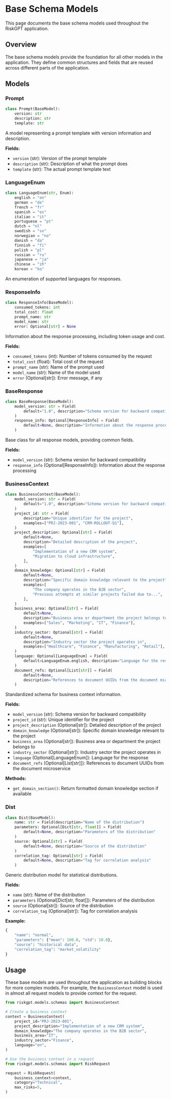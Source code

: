 # Base Schema Models

This page documents the base schema models used throughout the RiskGPT application.

## Overview

The base schema models provide the foundation for all other models in the application. They define common structures and fields that are reused across different parts of the application.

## Models

### Prompt

```python
class Prompt(BaseModel):
    version: str
    description: str
    template: str
```

A model representing a prompt template with version information and description.

**Fields:**
- `version` (str): Version of the prompt template
- `description` (str): Description of what the prompt does
- `template` (str): The actual prompt template text

### LanguageEnum

```python
class LanguageEnum(str, Enum):
    english = "en"
    german = "de"
    french = "fr"
    spanish = "es"
    italian = "it"
    portuguese = "pt"
    dutch = "nl"
    swedish = "sv"
    norwegian = "no"
    danish = "da"
    finnish = "fi"
    polish = "pl"
    russian = "ru"
    japanese = "ja"
    chinese = "zh"
    korean = "ko"
```

An enumeration of supported languages for responses.

### ResponseInfo

```python
class ResponseInfo(BaseModel):
    consumed_tokens: int
    total_cost: float
    prompt_name: str
    model_name: str
    error: Optional[str] = None
```

Information about the response processing, including token usage and cost.

**Fields:**
- `consumed_tokens` (int): Number of tokens consumed by the request
- `total_cost` (float): Total cost of the request
- `prompt_name` (str): Name of the prompt used
- `model_name` (str): Name of the model used
- `error` (Optional[str]): Error message, if any

### BaseResponse

```python
class BaseResponse(BaseModel):
    model_version: str = Field(
        default="1.0", description="Schema version for backward compatibility"
    )
    response_info: Optional[ResponseInfo] = Field(
        default=None, description="Information about the response processing"
    )
```

Base class for all response models, providing common fields.

**Fields:**
- `model_version` (str): Schema version for backward compatibility
- `response_info` (Optional[ResponseInfo]): Information about the response processing

### BusinessContext

```python
class BusinessContext(BaseModel):
    model_version: str = Field(
        default="1.0", description="Schema version for backward compatibility"
    )
    project_id: str = Field(
        description="Unique identifier for the project",
        examples=["PRJ-2023-001", "CRM-ROLLOUT-Q1"],
    )
    project_description: Optional[str] = Field(
        default=None,
        description="Detailed description of the project",
        examples=[
            "Implementation of a new CRM system",
            "Migration to cloud infrastructure",
        ],
    )
    domain_knowledge: Optional[str] = Field(
        default=None,
        description="Specific domain knowledge relevant to the project",
        examples=[
            "The company operates in the B2B sector",
            "Previous attempts at similar projects failed due to...",
        ],
    )
    business_area: Optional[str] = Field(
        default=None,
        description="Business area or department the project belongs to",
        examples=["Sales", "Marketing", "IT", "Finance"],
    )
    industry_sector: Optional[str] = Field(
        default=None,
        description="Industry sector the project operates in",
        examples=["Healthcare", "Finance", "Manufacturing", "Retail"],
    )
    language: Optional[LanguageEnum] = Field(
        default=LanguageEnum.english, description="Language for the response"
    )
    document_refs: Optional[List[str]] = Field(
        default=None,
        description="References to document UUIDs from the document microservice",
    )
```

Standardized schema for business context information.

**Fields:**
- `model_version` (str): Schema version for backward compatibility
- `project_id` (str): Unique identifier for the project
- `project_description` (Optional[str]): Detailed description of the project
- `domain_knowledge` (Optional[str]): Specific domain knowledge relevant to the project
- `business_area` (Optional[str]): Business area or department the project belongs to
- `industry_sector` (Optional[str]): Industry sector the project operates in
- `language` (Optional[LanguageEnum]): Language for the response
- `document_refs` (Optional[List[str]]): References to document UUIDs from the document microservice

**Methods:**
- `get_domain_section()`: Return formatted domain knowledge section if available

### Dist

```python
class Dist(BaseModel):
    name: str = Field(description="Name of the distribution")
    parameters: Optional[Dict[str, float]] = Field(
        default=None, description="Parameters of the distribution"
    )
    source: Optional[str] = Field(
        default=None, description="Source of the distribution"
    )
    correlation_tag: Optional[str] = Field(
        default=None, description="Tag for correlation analysis"
    )
```

Generic distribution model for statistical distributions.

**Fields:**
- `name` (str): Name of the distribution
- `parameters` (Optional[Dict[str, float]]): Parameters of the distribution
- `source` (Optional[str]): Source of the distribution
- `correlation_tag` (Optional[str]): Tag for correlation analysis

**Example:**
```python
{
    "name": "normal",
    "parameters": {"mean": 100.0, "std": 10.0},
    "source": "historical data",
    "correlation_tag": "market_volatility"
}
```

## Usage

These base models are used throughout the application as building blocks for more complex models. For example, the `BusinessContext` model is used in almost all request models to provide context for the request.

```python
from riskgpt.models.schemas import BusinessContext

# Create a business context
context = BusinessContext(
    project_id="PRJ-2023-001",
    project_description="Implementation of a new CRM system",
    domain_knowledge="The company operates in the B2B sector",
    business_area="IT",
    industry_sector="Finance",
    language="en",
)

# Use the business context in a request
from riskgpt.models.schemas import RiskRequest

request = RiskRequest(
    business_context=context,
    category="Technical",
    max_risks=5,
)
```